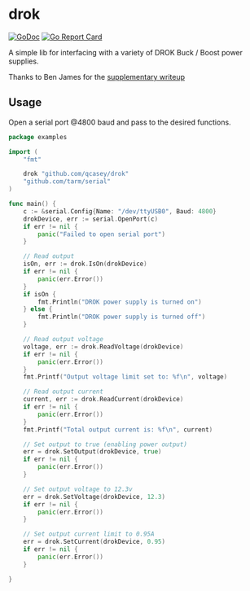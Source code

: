 # drok

[![GoDoc](https://godoc.org/github.com/qcasey/drok?status.svg)](http://godoc.org/github.com/qcasey/drok)
[![Go Report Card](https://goreportcard.com/badge/github.com/qcasey/drok)](https://goreportcard.com/report/github.com/qcasey/drok)

A simple lib for interfacing with a variety of DROK Buck / Boost
power supplies.

Thanks to Ben James for the [supplementary writeup](https://benjames.io/2018/06/29/secret-uart-on-chinese-dcdc-converters/)

## Usage

Open a serial port @4800 baud and pass to the desired functions.

~~~~go
package examples

import (
    "fmt"

    drok "github.com/qcasey/drok"
    "github.com/tarm/serial"
)

func main() {
    c := &serial.Config{Name: "/dev/ttyUSB0", Baud: 4800}
    drokDevice, err := serial.OpenPort(c)
    if err != nil {
        panic("Failed to open serial port")
    }

    // Read output
    isOn, err := drok.IsOn(drokDevice)
    if err != nil {
        panic(err.Error())
    }
    if isOn {
        fmt.Println("DROK power supply is turned on")
    } else {
        fmt.Println("DROK power supply is turned off")
    }

    // Read output voltage
    voltage, err := drok.ReadVoltage(drokDevice)
    if err != nil {
        panic(err.Error())
    }
    fmt.Printf("Output voltage limit set to: %f\n", voltage)

    // Read output current
    current, err := drok.ReadCurrent(drokDevice)
    if err != nil {
        panic(err.Error())
    }
    fmt.Printf("Total output current is: %f\n", current)

    // Set output to true (enabling power output)
    err = drok.SetOutput(drokDevice, true)
    if err != nil {
        panic(err.Error())
    }

    // Set output voltage to 12.3v
    err = drok.SetVoltage(drokDevice, 12.3)
    if err != nil {
        panic(err.Error())
    }

    // Set output current limit to 0.95A
    err = drok.SetCurrent(drokDevice, 0.95)
    if err != nil {
        panic(err.Error())
    }

}
~~~~
